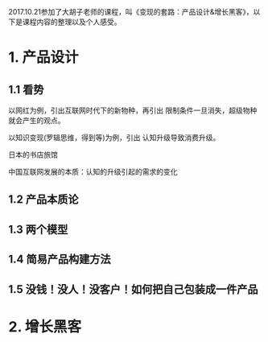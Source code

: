 
2017.10.21参加了大胡子老师的课程，叫《变现的套路：产品设计&增长黑客》，以下是课程内容的整理以及个人感受。

# 1. 产品设计

## 1.1 看势

以网红为例，引出互联网时代下的新物种，再引出 限制条件一旦消失，超级物种就会产生的观点。

以知识变现(罗辑思维，得到等)为例，引出 认知升级导致消费升级。

日本的书店旅馆

中国互联网发展的本质：认知的升级引起的需求的变化

## 1.2 产品本质论
## 1.3 两个模型
## 1.4 简易产品构建方法
## 1.5 没钱！没人！没客户！如何把自己包装成一件产品

# 2. 增长黑客

